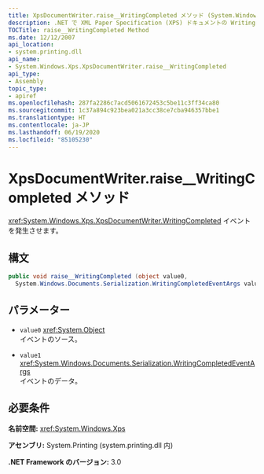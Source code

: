 ```yaml
---
title: XpsDocumentWriter.raise__WritingCompleted メソッド (System.Windows.Xps)
description: .NET で XML Paper Specification (XPS) ドキュメントの WritingCompleted イベントを発生させる XpsDocumentWriter.raise__WritingCompleted メソッドについて説明します。
TOCTitle: raise__WritingCompleted Method
ms.date: 12/12/2007
api_location:
- system.printing.dll
api_name:
- System.Windows.Xps.XpsDocumentWriter.raise__WritingCompleted
api_type:
- Assembly
topic_type:
- apiref
ms.openlocfilehash: 287fa2286c7acd5061672453c5be11c3ff34ca80
ms.sourcegitcommit: 1c37a894c923bea021a3cc38ce7cba946357bbe1
ms.translationtype: HT
ms.contentlocale: ja-JP
ms.lasthandoff: 06/19/2020
ms.locfileid: "85105230"
---
```

# <a name="xpsdocumentwriterraise__writingcompleted-method"></a>XpsDocumentWriter.raise\_\_WritingCompleted メソッド

<xref:System.Windows.Xps.XpsDocumentWriter.WritingCompleted> イベントを発生させます。

## <a name="syntax"></a>構文

```csharp
public void raise__WritingCompleted (object value0,
  System.Windows.Documents.Serialization.WritingCompletedEventArgs value1);
```

## <a name="parameters"></a>パラメーター

- `value0` <xref:System.Object>  
  イベントのソース。

- `value1`  <xref:System.Windows.Documents.Serialization.WritingCompletedEventArgs>  
  イベントのデータ。

## <a name="requirements"></a>必要条件

**名前空間:** <xref:System.Windows.Xps>

**アセンブリ:** System.Printing (system.printing.dll 内)

**.NET Framework のバージョン:** 3.0
